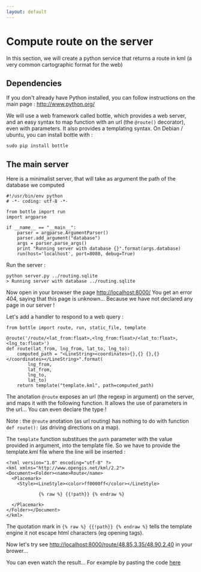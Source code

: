 ```yaml
---
layout: default
---
```

# Compute route on the server

In this section, we will create a python service that returns a route in kml (a very common cartographic format for the web)

## Dependencies

If you don't already have Python installed, you can follow instructions on the main page : http://www.python.org/

We will use a web framework called bottle, which provides a web server, and an easy syntax 
to map function with an url (the `@route()` decorator), even with parameters. It also provides a templating syntax.
On Debian / ubuntu, you can install bottle with :

    sudo pip install bottle

## The main server

Here is a minimalist server, that will take as argument the path of the database we computed

 
    #!/usr/bin/env python
    # -*- coding: utf-8 -*-

    from bottle import run
    import argparse

    if __name__ == "__main__":
        parser = argparse.ArgumentParser()
        parser.add_argument("database")
        args = parser.parse_args()
        print "Running server with database {}".format(args.database)
        run(host='localhost', port=8080, debug=True)


Run the server :

    python server.py ../routing.sqlite
    > Running server with database ../routing.sqlite

Now open in your browser the page [http://localhost:8000/](http://localhost:8000/)
You get an error 404, saying that this page is unknown... Because we have not declared 
any page in our server !

Let's add a handler to respond to a web query :

    from bottle import route, run, static_file, template
    
    @route('/route/<lat_from:float>,<lng_from:float>/<lat_to:float>,<lng_to:float>')
    def route(lat_from, lng_from, lat_to, lng_to):
        computed_path = "<LineString><coordinates>{},{} {},{}</coordinates></LineString>".format(
            lng_from,
            lat_from,
            lng_to,
            lat_to)
        return template("template.kml", path=computed_path)

The anotation `@route` exposes an url (the regexp in argument) on the server, and maps it with the following function. 
It allows the use of parameters in the url... You can even declare the type !

Note : the `@route` anotation (as url routing) has nothing to do with function `def route():` (as driving directions on a map).

The `template` function substitues the `path` parameter with the value provided in argument, into the template file.
So we have to provide the template.kml file where the line will be inserted :

    <?xml version="1.0" encoding="utf-8" ?>
    <kml xmlns="http://www.opengis.net/kml/2.2">
    <Document><Folder><name>Route</name>
      <Placemark>
        <Style><LineStyle><color>ff0000ff</color></LineStyle> 

                {% raw %} {{!path}} {% endraw %}
      
      </Placemark>
    </Folder></Document>
    </kml>

The quotation mark in `{% raw %} {{!path}} {% endraw %}` tells the template engine it not escape html characters (eg opening tags).

Now let's try see [http://localhost:8000/route/48.85,3.35/48.90,2.40](http://localhost:8000/route/48.85,3.35/48.90,2.40) in your brower...

You can even watch the result... For example by pasting the code [here](http://display-kml.appspot.com/)

